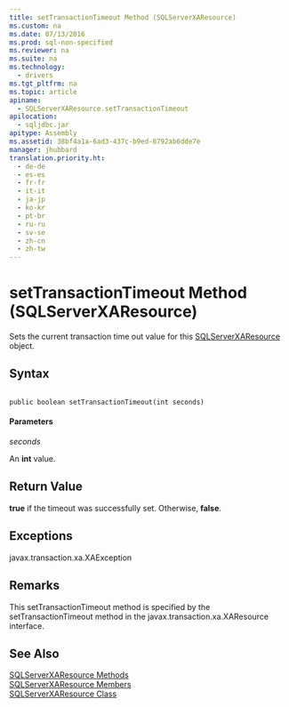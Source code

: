 ```yaml
---
title: setTransactionTimeout Method (SQLServerXAResource)
ms.custom: na
ms.date: 07/13/2016
ms.prod: sql-non-specified
ms.reviewer: na
ms.suite: na
ms.technology: 
  - drivers
ms.tgt_pltfrm: na
ms.topic: article
apiname: 
  - SQLServerXAResource.setTransactionTimeout
apilocation: 
  - sqljdbc.jar
apitype: Assembly
ms.assetid: 38bf4a1a-6ad3-437c-b9ed-8792ab6dde7e
manager: jhubbard
translation.priority.ht: 
  - de-de
  - es-es
  - fr-fr
  - it-it
  - ja-jp
  - ko-kr
  - pt-br
  - ru-ru
  - sv-se
  - zh-cn
  - zh-tw
---
```

# setTransactionTimeout Method (SQLServerXAResource)
  Sets the current transaction time out value for this [SQLServerXAResource](../content/SQLServerXAResource-Class.md) object.  
  
## Syntax  
  
```  
  
public boolean setTransactionTimeout(int seconds)  
```  
  
#### Parameters  
 *seconds*  
  
 An **int** value.  
  
## Return Value  
 **true** if the timeout was successfully set. Otherwise, **false**.  
  
## Exceptions  
 javax.transaction.xa.XAException  
  
## Remarks  
 This setTransactionTimeout method is specified by the setTransactionTimeout method in the javax.transaction.xa.XAResource interface.  
  
## See Also  
 [SQLServerXAResource Methods](../content/SQLServerXAResource-Methods.md)   
 [SQLServerXAResource Members](../content/SQLServerXAResource-Members.md)   
 [SQLServerXAResource Class](../content/SQLServerXAResource-Class.md)  
  
  
